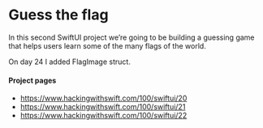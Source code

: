 # Guess the flag
In this second SwiftUI project we’re going to be building a guessing game that helps users learn some of the many flags of the world.

On day 24 I added FlagImage struct. 

#### Project pages
- https://www.hackingwithswift.com/100/swiftui/20
- https://www.hackingwithswift.com/100/swiftui/21
- https://www.hackingwithswift.com/100/swiftui/22